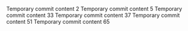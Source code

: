 Temporary commit content 2
Temporary commit content 5
Temporary commit content 33
Temporary commit content 37
Temporary commit content 51
Temporary commit content 65
